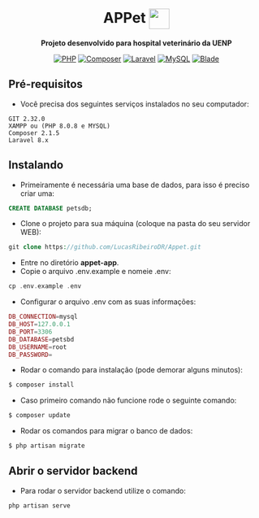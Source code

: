 <h1 align="center">
  <strong>APPet <img align="center" height="40" src="./appet-app/public/img/pet.ico"></strong>
</h1>
<div align="center">

**Projeto desenvolvido para hospital veterinário da UENP**

</div>

<div align="center">
  <a href="https://www.php.net/" target="_blank"><img alt="PHP" src="https://img.shields.io/badge/PHP-%235466B8.svg?&style=flat&logo=php&logoColor=white"/></a>
  <a href="https://getcomposer.org/" target="_blank"><img alt="Composer" src="https://img.shields.io/badge/Composer-%23ffffff.svg?&style=flat&logo=composer&logoColor=%238B4513"/></a>
  <a href="https://laravel.com/" target="_blank"><img alt="Laravel" src="https://img.shields.io/badge/Laravel-%23ff2d20.svg?&style=flat&logo=laravel&logoColor=white"/></a>
  <a href="https://www.mysql.com/" target="_blank"><img alt="MySQL" src="https://img.shields.io/badge/MySQL-%23ADD8E6.svg?&style=flat&logo=mysql&logoColor=black"/></a>
  <a href="https://git-scm.com/" target="_blank"><img alt="Blade" src="https://img.shields.io/badge/Git-%23ffffff.svg?&style=flat&logo=git&logoColor=%23FF4500"/></a>
</div>

## Pré-requisitos

- Você precisa dos seguintes serviços instalados no seu computador:

```
GIT 2.32.0
XAMPP ou (PHP 8.0.8 e MYSQL)
Composer 2.1.5
Laravel 8.x
```

## Instalando
- Primeiramente é necessária uma base de dados, para isso é preciso criar uma:
```SQL
CREATE DATABASE petsdb;
```
- Clone o projeto para sua máquina (coloque na pasta do seu servidor WEB):
```php
git clone https://github.com/LucasRibeiroDR/Appet.git
```
- Entre no diretório **appet-app**.
- Copie o arquivo .env.example e nomeie .env:

```php
cp .env.example .env
```
- Configurar o arquivo .env com as suas informações:
```php
DB_CONNECTION=mysql
DB_HOST=127.0.0.1
DB_PORT=3306
DB_DATABASE=petsbd
DB_USERNAME=root
DB_PASSWORD=
```
- Rodar o comando para instalação (pode demorar alguns minutos):

```php
$ composer install 
```
- Caso primeiro comando não funcione rode o seguinte comando:
```php
$ composer update 
```

<!-- - Rodar os comandos para migrar o banco de dados com alguns dados de teste:
```php
$ php artisan migrate --seed
``` -->
- Rodar os comandos para migrar o banco de dados:
```php
$ php artisan migrate
``` 
## Abrir o servidor backend

- Para rodar o servidor backend utilize o comando:

```
php artisan serve
```